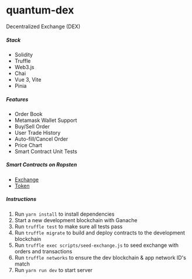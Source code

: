 # quantum-dex

Decentralized Exchange (DEX)

##### Stack
- Solidity
- Truffle
- Web3.js
- Chai
- Vue 3, Vite
- Pinia

##### Features
- Order Book
- Metamask Wallet Support
- Buy/Sell Order
- User Trade History
- Auto-fill/Cancel Order
- Price Chart
- Smart Contract Unit Tests

##### Smart Contracts on Ropsten
- [Exchange](https://ropsten.etherscan.io/address/0x2Ef12F691FB95c8122C86130324D0CB1722Ef7F1)
- [Token](https://ropsten.etherscan.io/address/0x5774E7A581ae59f2CCEf8eda4be9792911164683)

##### Instructions
1. Run `yarn install` to install dependencies
2. Start a new development blockchain with Ganache
3. Run `truffle test` to make sure all tests pass
4. Run `truffle migrate` to build and deploy contracts to the development blockchain
5. Run `truffle exec scripts/seed-exchange.js` to seed exchange with orders and transactions
6. Run `truffle networks` to ensure the dev blockchain & app network ID's match
7. Run `yarn run dev` to start server
